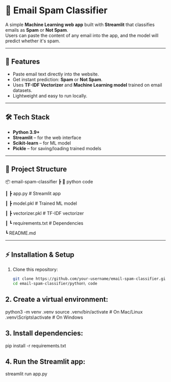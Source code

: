 # 📧 Email Spam Classifier

A simple **Machine Learning web app** built with **Streamlit** that classifies emails as **Spam** or **Not Spam**.  
Users can paste the content of any email into the app, and the model will predict whether it's spam.

---

## 🚀 Features
- Paste email text directly into the website.
- Get instant prediction: **Spam** or **Not Spam**.
- Uses **TF-IDF Vectorizer** and **Machine Learning model** trained on email datasets.
- Lightweight and easy to run locally.

---

## 🛠️ Tech Stack
- **Python 3.9+**
- **Streamlit** – for the web interface
- **Scikit-learn** – for ML model
- **Pickle** – for saving/loading trained models

---

## 📂 Project Structure
📦 email-spam-classifier
┣ 📂 python code

┃ ┣ app.py # Streamlit app

┃ ┣ model.pkl # Trained ML model

┃ ┣ vectorizer.pkl # TF-IDF vectorizer

┃ ┗ requirements.txt # Dependencies

┗ README.md


---

## ⚡ Installation & Setup

1. Clone this repository:
   ```bash
   git clone https://github.com/your-username/email-spam-classifier.git
   cd email-spam-classifier/python\ code


## 2. Create a virtual environment:

   python3 -m venv .venv
source .venv/bin/activate   # On Mac/Linux
.venv\Scripts\activate      # On Windows




## 3. Install dependencies:

   pip install -r requirements.txt


## 4. Run the Streamlit app:

   streamlit run app.py
